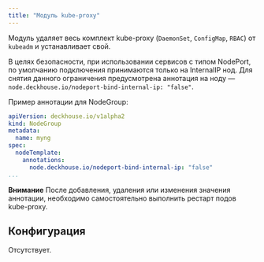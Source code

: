 ```yaml
---
title: "Модуль kube-proxy"
---
```


Модуль удаляет весь комплект kube-proxy (`DaemonSet`, `ConfigMap`, `RBAC`) от `kubeadm` и устанавливает свой.

В целях безопасности, при использовании сервисов с типом NodePort, по умолчанию подключения принимаются только на InternalIP нод. Для снятия данного ограничения предусмотрена аннотация на ноду — `node.deckhouse.io/nodeport-bind-internal-ip: "false"`.

Пример аннотации для NodeGroup:
```yaml
apiVersion: deckhouse.io/v1alpha2
kind: NodeGroup
metadata:
  name: myng
spec:
  nodeTemplate:
    annotations:
      node.deckhouse.io/nodeport-bind-internal-ip: "false"
...
```


**Внимание** После добавления, удаления или изменения значения аннотации, необходимо самостоятельно выполнить рестарт подов kube-proxy.

Конфигурация
------------

Отсутствует.
